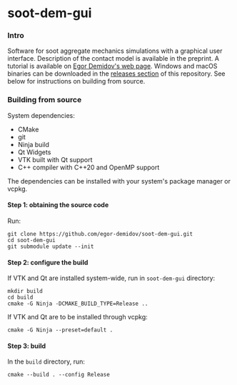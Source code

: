 # soot-dem-gui

### Intro

Software for soot aggregate mechanics simulations with a
graphical user interface. Description of the contact model is available
in the preprint. A tutorial is available on [Egor Demidov's web page](https://www.edemidov.com/posts/soot-dem-gui).
Windows and macOS binaries can be downloaded in the [releases section](releases) of this
repository. See below for instructions on building from source.

### Building from source

System dependencies:

- CMake
- git
- Ninja build
- Qt Widgets
- VTK built with Qt support
- C++ compiler with C++20 and OpenMP support

The dependencies can be installed with your system's package manager or vcpkg.

#### Step 1: obtaining the source code

Run:
```shell
git clone https://github.com/egor-demidov/soot-dem-gui.git
cd soot-dem-gui
git submodule update --init
```

#### Step 2: configure the build

If VTK and Qt are installed system-wide, run in `soot-dem-gui` directory:
```shell
mkdir build
cd build
cmake -G Ninja -DCMAKE_BUILD_TYPE=Release ..
```

If VTK and Qt are to be installed through vcpkg:
```shell
cmake -G Ninja --preset=default .
```

#### Step 3: build

In the `build` directory, run:
```shell
cmake --build . --config Release
```

